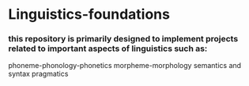 # Linguistics-foundations

### this repository is primarily designed to implement projects related to important aspects of linguistics such as:
phoneme-phonology-phonetics
morpheme-morphology
semantics and syntax
pragmatics

